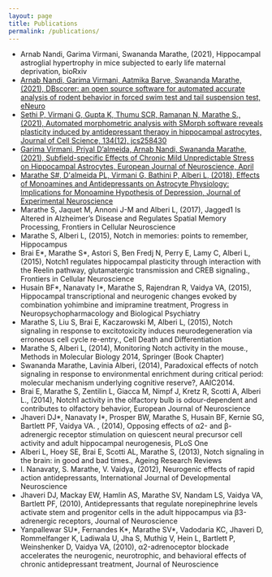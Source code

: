 ```yaml
---
layout: page
title: Publications
permalink: /publications/
---
```


- Arnab Nandi, Garima Virmani, Swananda Marathe, (2021), Hippocampal astroglial hypertrophy in mice subjected to early life maternal deprivation, bioRxiv
- [Arnab Nandi, Garima Virmani, Aatmika Barve, Swananda Marathe, (2021), DBscorer: an open source software for automated accurate analysis of rodent behavior in forced swim test and tail suspension test, eNeuro](https://doi.org/10.1523/ENEURO.0305-21.2021)
- [Sethi P, Virmani G, Gupta K, Thumu SCR, Ramanan N, Marathe S., (2021), Automated morphometric analysis with SMorph software reveals plasticity induced by antidepressant therapy in hippocampal astrocytes, Journal of Cell Science, 134(12), jcs258430](https://doi.org/10.1242/jcs.258430)
- [Garima Virmani, Priyal D’almeida, Arnab Nandi, Swananda Marathe, (2021), Subfield-specific Effects of Chronic Mild Unpredictable Stress on Hippocampal Astrocytes, European Journal of Neuroscience, April](https://doi.org/10.1111/ejn.15234)
- [Marathe S#, D'almeida PL, Virmani G, Bathini P, Alberi L, (2018), Effects of Monoamines and Antidepressants on Astrocyte Physiology: Implications for Monoamine Hypothesis of Depression, Journal of Experimental Neuroscience](https://doi.org/10.1177/1179069518789149)
- Marathe S, Jaquet M, Annoni J-M and Alberi L, (2017), Jagged1 Is Altered in Alzheimer’s Disease and Regulates Spatial Memory Processing, Frontiers in Cellular Neuroscience
- Marathe S, Alberi L, (2015), Notch in memories: points to remember, Hippocampus
- Brai E*, Marathe S*, Astori S, Ben Fredj N, Perry E, Lamy C, Alberi L, (2015), Notch1 regulates hippocampal plasticity through interaction with the Reelin pathway, glutamatergic transmission and CREB signaling., Frontiers in Cellular Neuroscience
- Husain BF*, Nanavaty I*, Marathe S, Rajendran R, Vaidya VA, (2015), Hippocampal transcriptional and neurogenic changes evoked by combination yohimbine and imipramine treatment, Progress in Neuropsychopharmacology and Biological Psychiatry
- Marathe S, Liu S, Brai E, Kaczarowski M, Alberi L, (2015), Notch signaling in response to excitotoxicity induces neurodegeneration via erroneous cell cycle re-entry., Cell Death and Differentiation
- Marathe S, Alberi L, (2014), Monitoring Notch activity in the mouse., Methods in Molecular Biology 2014, Springer (Book Chapter)
- Swananda Marathe, Lavinia Alberi, (2014), Paradoxical effects of notch signaling in response to environmental enrichment during critical period: molecular mechanism underlying cognitive reserve?, AAIC2014.
- Brai E, Marathe S, Zentilin L, Giacca M, Nimpf J, Kretz R, Scotti A, Alberi L., (2014), Notch1 activity in the olfactory bulb is odour-dependent and contributes to olfactory behavior, European Journal of Neuroscience
- Jhaveri DJ*, Nanavaty I*, Prosper BW, Marathe S, Husain BF, Kernie SG, Bartlett PF, Vaidya VA. , (2014), Opposing effects of α2- and β-adrenergic receptor stimulation on quiescent neural precursor cell activity and adult hippocampal neurogenesis, PLoS One
- Alberi L, Hoey SE, Brai E, Scotti AL, Marathe S, (2013), Notch signaling in the brain: in good and bad times., Ageing Research Reviews
- I. Nanavaty, S. Marathe, V. Vaidya, (2012), Neurogenic effects of rapid action antidepressants, International Journal of Developmental Neuroscience
- Jhaveri DJ, Mackay EW, Hamlin AS, Marathe SV, Nandam LS, Vaidya VA, Bartlett PF, (2010), Antidepressants that regulate norepinephrine levels activate stem and progenitor cells in the adult hippocampus via β3-adrenergic receptors, Journal of Neuroscience
- Yanpallewar SU*, Fernandes K*, Marathe SV*, Vadodaria KC, Jhaveri D, Rommelfanger K, Ladiwala U, Jha S, Muthig V, Hein L, Bartlett P, Weinshenker D, Vaidya VA, (2010), α2-adrenoceptor blockade accelerates the neurogenic, neurotrophic, and behavioral effects of chronic antidepressant treatment, Journal of Neuroscience
